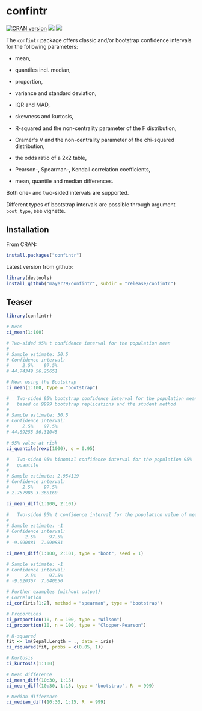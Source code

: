 # confintr

[![CRAN version](http://www.r-pkg.org/badges/version/confintr)](https://cran.r-project.org/package=confintr) [![](https://cranlogs.r-pkg.org/badges/confintr)](https://cran.r-project.org/package=confintr) [![](https://cranlogs.r-pkg.org/badges/grand-total/confintr?color=orange)](https://cran.r-project.org/package=confintr)

The `confintr` package offers classic and/or bootstrap confidence intervals for the following parameters:

- mean,

- quantiles incl. median,

- proportion,

- variance and standard deviation,

- IQR and MAD,

- skewness and kurtosis,

- R-squared and the non-centrality parameter of the F distribution,

- Cramér's V and the non-centrality parameter of the chi-squared distribution,

- the odds ratio of a 2x2 table,

- Pearson-, Spearman-, Kendall correlation coefficients,

- mean, quantile and median differences.

Both one- and two-sided intervals are supported.

Different types of bootstrap intervals are possible through argument `boot_type`, see vignette.

## Installation

From CRAN:
``` r
install.packages("confintr")
```

Latest version from github:
``` r
library(devtools)
install_github("mayer79/confintr", subdir = "release/confintr")
```

## Teaser

``` r
library(confintr)

# Mean
ci_mean(1:100)

# Two-sided 95% t confidence interval for the population mean
# 
# Sample estimate: 50.5 
# Confidence interval:
#     2.5%    97.5% 
# 44.74349 56.25651 

# Mean using the Bootstrap
ci_mean(1:100, type = "bootstrap")

#   Two-sided 95% bootstrap confidence interval for the population mean
# 	based on 9999 bootstrap replications and the student method
# 
# Sample estimate: 50.5 
# Confidence interval:
#     2.5%    97.5% 
# 44.89255 56.31045 

# 95% value at risk
ci_quantile(rexp(1000), q = 0.95)

# 	Two-sided 95% binomial confidence interval for the population 95%
# 	quantile
# 
# Sample estimate: 2.954119 
# Confidence interval:
#     2.5%    97.5% 
# 2.757986 3.368160

ci_mean_diff(1:100, 2:101)

#	Two-sided 95% t confidence interval for the population value of mean(x)-mean(y)
#
# Sample estimate: -1 
# Confidence interval:
#      2.5%     97.5% 
# -9.090881  7.090881 

ci_mean_diff(1:100, 2:101, type = "boot", seed = 1)

# Sample estimate: -1 
# Confidence interval:
#      2.5%     97.5% 
# -9.020367  7.040650

# Further examples (without output)
# Correlation
ci_cor(iris[1:2], method = "spearman", type = "bootstrap")

# Proportions
ci_proportion(10, n = 100, type = "Wilson")
ci_proportion(10, n = 100, type = "Clopper-Pearson")

# R-squared
fit <- lm(Sepal.Length ~ ., data = iris)
ci_rsquared(fit, probs = c(0.05, 1))

# Kurtosis
ci_kurtosis(1:100)

# Mean difference
ci_mean_diff(10:30, 1:15)
ci_mean_diff(10:30, 1:15, type = "bootstrap", R  = 999)

# Median difference
ci_median_diff(10:30, 1:15, R  = 999)
```

